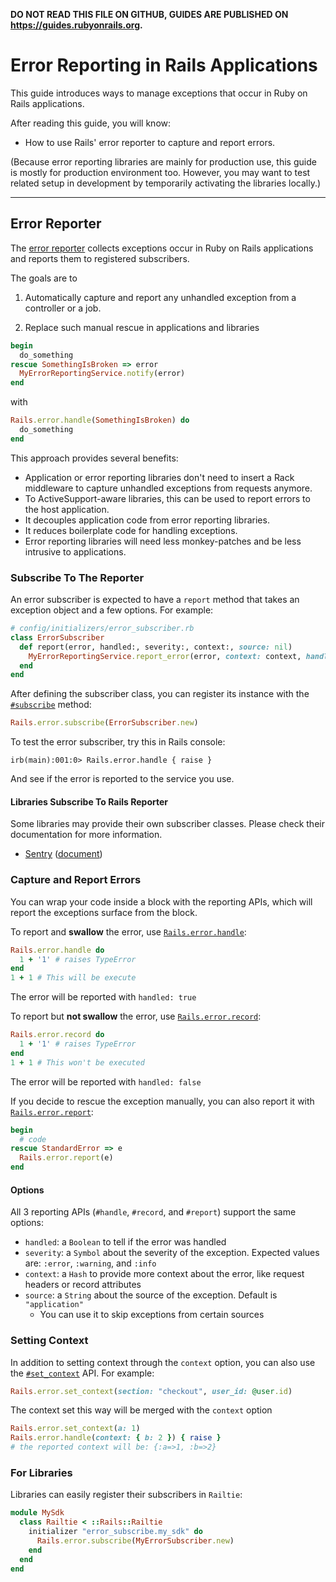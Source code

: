 **DO NOT READ THIS FILE ON GITHUB, GUIDES ARE PUBLISHED ON https://guides.rubyonrails.org.**

Error Reporting in Rails Applications
========================

This guide introduces ways to manage exceptions that occur in Ruby on Rails applications.

After reading this guide, you will know:

* How to use Rails' error reporter to capture and report errors.

(Because error reporting libraries are mainly for production use, this guide is mostly for production environment too.
However, you may want to test related setup in development by temporarily activating the libraries locally.)

--------------------------------------------------------------------------------

Error Reporter
------------------------

The [error reporter](https://api.rubyonrails.org/classes/ActiveSupport/ErrorReporter.html) collects exceptions occur in Ruby on Rails applications and reports them to registered subscribers.

The goals are to

1. Automatically capture and report any unhandled exception from a controller or a job.

2. Replace such manual rescue in applications and libraries

```rb
begin
  do_something
rescue SomethingIsBroken => error
  MyErrorReportingService.notify(error)
end
```

with

```rb
Rails.error.handle(SomethingIsBroken) do
  do_something
end
```

This approach provides several benefits:

* Application or error reporting libraries don't need to insert a Rack middleware to capture unhandled exceptions from requests anymore.
* To ActiveSupport-aware libraries, this can be used to report errors to the host application.
* It decouples application code from error reporting libraries.
* It reduces boilerplate code for handling exceptions.
* Error reporting libraries will need less monkey-patches and be less intrusive to applications.

### Subscribe To The Reporter

An error subscriber is expected to have a `report` method that takes an exception object and a few options.
For example:

```rb
# config/initializers/error_subscriber.rb
class ErrorSubscriber
  def report(error, handled:, severity:, context:, source: nil)
    MyErrorReportingService.report_error(error, context: context, handled: handled, level: severity)
  end
end
```

After defining the subscriber class, you can register its instance with the [`#subscribe`](https://api.rubyonrails.org/classes/ActiveSupport/ErrorReporter.html#method-i-subscribe) method:

```rb
Rails.error.subscribe(ErrorSubscriber.new)
```

To test the error subscriber, try this in Rails console:

```
irb(main):001:0> Rails.error.handle { raise }
```

And see if the error is reported to the service you use.

#### Libraries Subscribe To Rails Reporter

Some libraries may provide their own subscriber classes. Please check their documentation for more information.

- [Sentry](https://sentry.io/) ([document](https://github.com/getsentry/sentry-ruby/blob/master/sentry-rails/lib/sentry/rails/error_subscriber.rb))

### Capture and Report Errors

You can wrap your code inside a block with the reporting APIs, which will report the exceptions surface from the block.

To report and **swallow** the error, use [`Rails.error.handle`](https://api.rubyonrails.org/classes/ActiveSupport/ErrorReporter.html#method-i-handle):

```rb
Rails.error.handle do
  1 + '1' # raises TypeError
end
1 + 1 # This will be execute
```

The error will be reported with `handled: true`

To report but **not swallow** the error, use [`Rails.error.record`](https://api.rubyonrails.org/classes/ActiveSupport/ErrorReporter.html#method-i-record):

```rb
Rails.error.record do
  1 + '1' # raises TypeError
end
1 + 1 # This won't be executed
```

The error will be reported with `handled: false`

If you decide to rescue the exception manually, you can also report it with [`Rails.error.report`](https://api.rubyonrails.org/classes/ActiveSupport/ErrorReporter.html#method-i-report):

```rb
begin
  # code
rescue StandardError => e
  Rails.error.report(e)
end
```

#### Options

All 3 reporting APIs (`#handle`, `#record`, and `#report`) support the same options:

- `handled`: a `Boolean` to tell if the error was handled
- `severity`: a `Symbol` about the severity of the exception. Expected values are: `:error`, `:warning`, and `:info`
- `context`: a `Hash` to provide more context about the error, like request headers or record attributes
- `source`: a `String` about the source of the exception. Default is `"application"`
    - You can use it to skip exceptions from certain sources

### Setting Context

In addition to setting context through the `context` option, you can also use the [`#set_context`](https://api.rubyonrails.org/classes/ActiveSupport/ErrorReporter.html#method-i-set_context) API. For example:

```rb
Rails.error.set_context(section: "checkout", user_id: @user.id)
```

The context set this way will be merged with the `context` option

```rb
Rails.error.set_context(a: 1)
Rails.error.handle(context: { b: 2 }) { raise }
# the reported context will be: {:a=>1, :b=>2}
```

### For Libraries

Libraries can easily register their subscribers in `Railtie`:

```rb
module MySdk
  class Railtie < ::Rails::Railtie
    initializer "error_subscribe.my_sdk" do
      Rails.error.subscribe(MyErrorSubscriber.new)
    end
  end
end
```
